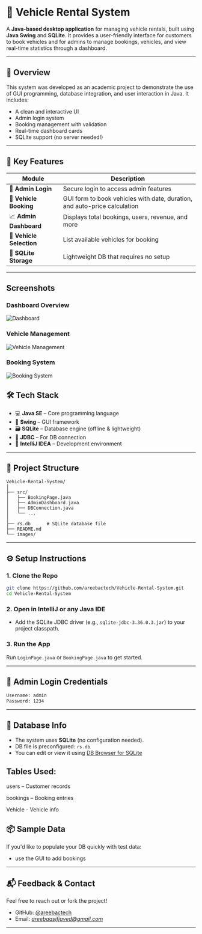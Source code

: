 
# 🚗 Vehicle Rental System

A **Java-based desktop application** for managing vehicle rentals, built using **Java Swing** and **SQLite**. It provides a user-friendly interface for customers to book vehicles and for admins to manage bookings, vehicles, and view real-time statistics through a dashboard.

---

## 🧠 Overview

This system was developed as an academic project to demonstrate the use of GUI programming, database integration, and user interaction in Java. It includes:

- A clean and interactive UI
- Admin login system
- Booking management with validation
- Real-time dashboard cards
- SQLite support (no server needed!)

---

## 🎯 Key Features

| Module             | Description |
|--------------------|-------------|
| 👤 **Admin Login**      | Secure login to access admin features |
| 📝 **Vehicle Booking**  | GUI form to book vehicles with date, duration, and auto-price calculation |
| 📈 **Admin Dashboard**  | Displays total bookings, users, revenue, and more |
| 🚗 **Vehicle Selection**| List available vehicles for booking |
| 💾 **SQLite Storage**   | Lightweight DB that requires no setup |

---

## Screenshots

### Dashboard Overview

![Dashboard](https://github.com/user-attachments/assets/5d2617ce-742d-43d0-80ce-818c5e9112a1)

### Vehicle Management

![Vehicle Management](https://github.com/user-attachments/assets/8fb2c0aa-7176-4199-8818-c6c37d980fff)

### Booking System

![Booking System](https://github.com/user-attachments/assets/708f8b42-e40e-41ba-8433-c6aa69eedc19)

## 🛠️ Tech Stack

- 💻 **Java SE** – Core programming language
- 🎨 **Swing** – GUI framework
- 🗃️ **SQLite** – Database engine (offline & lightweight)
- 🧰 **JDBC** – For DB connection
- 🧪 **IntelliJ IDEA** – Development environment

---

## 📁 Project Structure

```plaintext
Vehicle-Rental-System/
│
├── src/
│   ├── BookingPage.java
│   ├── AdminDashboard.java
│   ├── DBConnection.java
│   └── ...
│
├── rs.db      # SQLite database file
├── README.md
└── images/
````

---

## ⚙️ Setup Instructions

### 1. Clone the Repo

```bash
git clone https://github.com/areebactech/Vehicle-Rental-System.git
cd Vehicle-Rental-System
```

### 2. Open in IntelliJ or any Java IDE

* Add the SQLite JDBC driver (e.g., `sqlite-jdbc-3.36.0.3.jar`) to your project classpath.

### 3. Run the App

Run `LoginPage.java` or `BookingPage.java` to get started.

---

## 🔐 Admin Login Credentials

```txt
Username: admin
Password: 1234
```
---

## 🔌 Database Info

* The system uses **SQLite** (no configuration needed).
* DB file is preconfigured: `rs.db`
* You can edit or view it using [DB Browser for SQLite](https://sqlitebrowser.org/)
  
## Tables Used:

users – Customer records

bookings – Booking entries

Vehicle - Vehicle info

## 📦 Sample Data

If you'd like to populate your DB quickly with test data:

* use the GUI to add bookings

---

## 📬 Feedback & Contact

Feel free to reach out or fork the project!

* GitHub: [@areebactech](https://github.com/areebactech)
* Email: *[areebaasifjaved@gmail.com](mailto:areebaasifjaved@gmail.com)* 

---
